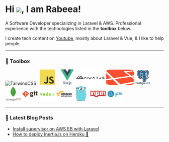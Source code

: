 # Hi <img src="https://raw.githubusercontent.com/MartinHeinz/MartinHeinz/master/wave.gif" width="30px">, I am Rabeea!

A Software Developer specializing in Laravel & AWS. Professional experience with the technologies listed in the **toolbox** below.

I create tech content on [Youtube](https://www.youtube.com/channel/UChb2cSeIdDohVjS3GHCRMmQ), mostly about Laravel & Vue, & I like to help people.

---

### 🧰 Toolbox


<img src="https://cdn.worldvectorlogo.com/logos/tailwindcss.svg" alt="TailwindCSS" width="50" height="50"/><img src="https://github.com/devicons/devicon/blob/master/icons/javascript/javascript-original.svg" alt="JavaScript" style="margin-left: 10px;margin-right: 10px;" width="50" height="50"/> 
<img src="https://github.com/devicons/devicon/blob/master/icons/vuejs/vuejs-original-wordmark.svg" alt="VueJS" width="50" height="50"/> 
<img src="https://github.com/devicons/devicon/blob/master/icons/nuxtjs/nuxtjs-plain-wordmark.svg" alt="Nuxt" width="90" height="50"/> 
<img src="https://github.com/devicons/devicon/blob/master/icons/laravel/laravel-plain.svg" alt="Laravel" width="90" height="50"/> 
<img src="https://github.com/devicons/devicon/blob/master/icons/postgresql/postgresql-original-wordmark.svg" alt="PostgreSQL" width="50" height="50"/>
<img src="https://github.com/devicons/devicon/blob/master/icons/mongodb/mongodb-original-wordmark.svg" alt="MongoDB" width="50" height="50"/>
<img src="https://github.com/devicons/devicon/blob/master/icons/git/git-original-wordmark.svg" alt="Git" width="50" height="50"/>
<img src="https://github.com/devicons/devicon/blob/master/icons/nodejs/nodejs-plain-wordmark.svg" alt="Git" width="50" height="50"/>
<img src="https://github.com/devicons/devicon/blob/master/icons/amazonwebservices/amazonwebservices-original-wordmark.svg" alt="AWS" width="50" height="50"/>
<img src="https://github.com/devicons/devicon/blob/master/icons/go/go-original.svg" alt="AWS" width="50" height="50"/>
<img src="https://github.com/devicons/devicon/blob/master/icons/npm/npm-original-wordmark.svg" alt="npm" width="50" height="50"/> <img src="https://github.com/devicons/devicon/blob/master/icons/yarn/yarn-original-wordmark.svg" alt="yarn" width="50" height="50"/> 

---

### 📕 Latest Blog Posts

- [Install supervisor on AWS EB with Laravel  ](https://dev.to/rabeeaali/install-supervisor-on-aws-eb-with-laravel-5g8a)
- [How to deploy Inertia.js on Heroku 🚀 ](https://dev.to/rabeeaali/how-to-deploy-inertia-js-to-heroku-2cdn)
